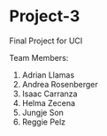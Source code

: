 # Project-3
Final Project for UCI

Team Members:
1) Adrian Llamas
2) Andrea Rosenberger
3) Isaac Carranza
4) Helma Zecena
5) Jungje Son
6) Reggie Pelz
